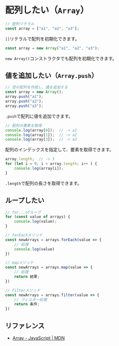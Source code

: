 # 配列したい（`Array`）

```js
// 配列リテラル
const array = ["a1", "a2", "a3"];
```

`[]`リテラルで配列を初期化できます。

```js
const array = new Array("a1", "a2", "a3");
```

`new Array()`コンストラクタでも配列を初期化できます。

## 値を追加したい（`Array.push`）

```js
// 空の配列を作成し、値を追加する
const array = new Array();
array.push("a1");
array.push("a2");
array.push("a3");
```

`.push`で配列に値を追加できます。

```js
// 配列の要素を取得
console.log(array[0]);  // -> a1
console.log(array[1]);  // -> a2
console.log(array[3]);  // -> a3
```

配列のインデックスを指定して、要素を取得できます。

```js
array.length;  // -> 3
for (let i = 0; i < array.length; i++ ) {
    console.log(array[i]);
}
```

`.length`で配列の長さを取得できます。

## ループしたい

```js
// for...ofループ
for (const value of arrays) {
    console.log(value);
}
```

```js
// forEachメソッド
const newArrays = arrays.forEach(value => {
    // 処理
    console.log(value)
})
```

```js
// mapメソッド
const newArrays = arrays.map(value => {
    // 処理
    return 結果;
})
```

```js
// filterメソッド
const newArrays = arrays.filter(value => {
    // フィルター処理
    return 条件;
})
```

## リファレンス

- [Array - JavaScript | MDN](https://developer.mozilla.org/ja/docs/Web/JavaScript/Reference/Global_Objects/Array)
